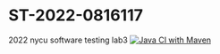 # ST-2022-0816117
2022 nycu software testing lab3
[![Java CI with Maven](https://github.com/kaijhsu/ST-2022-0816117/actions/workflows/maven.yml/badge.svg)](https://github.com/kaijhsu/ST-2022-0816117/actions/workflows/maven.yml)
